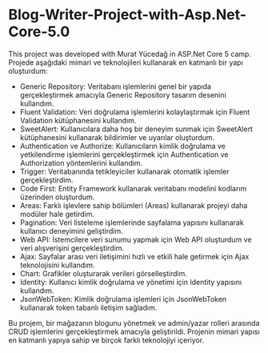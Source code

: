 # Blog-Writer-Project-with-Asp.Net-Core-5.0
 This project was developed with Murat Yücedağ in ASP.Net Core 5 camp.
 Projede aşağıdaki mimari ve teknolojileri kullanarak en katmanlı bir yapı oluşturdum:

* Generic Repository: Veritabanı işlemlerini genel bir yapıda gerçekleştirmek amacıyla Generic Repository tasarım desenini kullandım.
* Fluent Validation: Veri doğrulama işlemlerini kolaylaştırmak için Fluent Validation kütüphanesini kullandım.
* SweetAlert: Kullanıcılara daha hoş bir deneyim sunmak için SweetAlert kütüphanesini kullanarak bildirimler ve uyarılar oluşturdum.
* Authentication ve Authorize: Kullanıcıların kimlik doğrulama ve yetkilendirme işlemlerini gerçekleştirmek için Authentication ve Authorization yöntemlerini kullandım.
* Trigger: Veritabanında tetikleyiciler kullanarak otomatik işlemler gerçekleştirdim.
* Code First: Entity Framework kullanarak veritabanı modelini kodlarım üzerinden oluşturdum.
* Areas: Farklı işlevlere sahip bölümleri (Areas) kullanarak projeyi daha modüler hale getirdim.
* Pagination: Veri listeleme işlemlerinde sayfalama yapısını kullanarak kullanıcı deneyimini geliştirdim.
* Web API: İstemcilere veri sunumu yapmak için Web API oluşturdum ve veri alışverişini gerçekleştirdim.
* Ajax: Sayfalar arası veri iletişimini hızlı ve etkili hale getirmek için Ajax teknolojisini kullandım.
* Chart: Grafikler oluşturarak verileri görselleştirdim.
* Identity: Kullanıcı kimlik doğrulama ve yönetimi için Identity yapısını kullandım.
* JsonWebToken: Kimlik doğrulama işlemleri için JsonWebToken kullanarak token tabanlı iletişim sağladım.
  
Bu projem, bir mağazanın blogunu yönetmek ve admin/yazar rolleri arasında CRUD işlemlerini gerçekleştirmek amacıyla geliştirildi.
Projenin mimari yapısı en katmanlı yapıya sahip ve birçok farklı teknolojiyi içeriyor.
